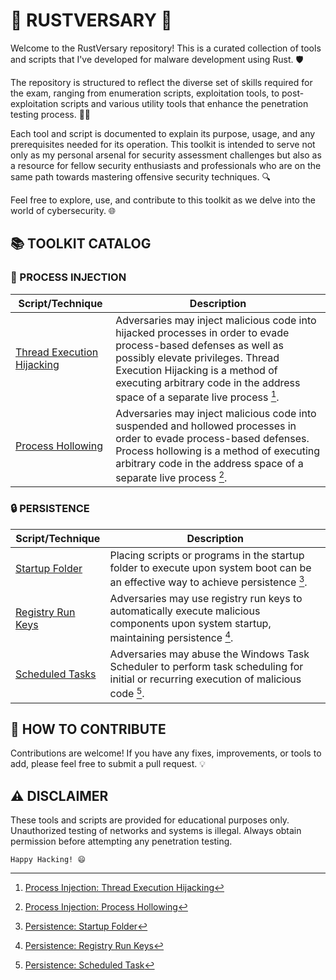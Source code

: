 # 🦀 RUSTVERSARY 🦀

Welcome to the RustVersary repository! This is a curated collection of tools and scripts that I've developed for malware development using Rust. 🛡️

The repository is structured to reflect the diverse set of skills required for the exam, ranging from enumeration scripts, exploitation tools, to post-exploitation scripts and various utility tools that enhance the penetration testing process. 🕵️‍♂️

Each tool and script is documented to explain its purpose, usage, and any prerequisites needed for its operation. This toolkit is intended to serve not only as my personal arsenal for security assessment challenges but also as a resource for fellow security enthusiasts and professionals who are on the same path towards mastering offensive security techniques. 🔍

Feel free to explore, use, and contribute to this toolkit as we delve into the world of cybersecurity. 🌐

## 📚 TOOLKIT CATALOG
### 💉 PROCESS INJECTION
| Script/Technique                                                                                                                             | Description                                                                                                                                                                                                                                        |
|----------------------------------------------------------------------------------------------------------------------------------------------|----------------------------------------------------------------------------------------------------------------------------------------------------------------------------------------------------------------------------------------------------|
| [Thread Execution Hijacking](https://github.com/Suredials/RUSTVERSARY/blob/main/PROCESS%20INJECTION/thread_execution_hijacking/src/main.rs) | Adversaries may inject malicious code into hijacked processes in order to evade process-based defenses as well as possibly elevate privileges. Thread Execution Hijacking is a method of executing arbitrary code in the address space of a separate live process [^1]. |
| [Process Hollowing](https://github.com/Suredials/RUSTVERSARY/blob/main/PROCESS%20INJECTION/process_hollowing/src/main.rs)                    | Adversaries may inject malicious code into suspended and hollowed processes in order to evade process-based defenses. Process hollowing is a method of executing arbitrary code in the address space of a separate live process [^2].                                   |
### 🔒 PERSISTENCE
| Script/Technique                                                                                     | Description                                                                                                                                                              |
|------------------------------------------------------------------------------------------------------|--------------------------------------------------------------------------------------------------------------------------------------------------------------------------|
| [Startup Folder](https://github.com/Suredials/RUSTVERSARY/blob/main/PERSISTENCE/startup_folder/src/main.rs) | Placing scripts or programs in the startup folder to execute upon system boot can be an effective way to achieve persistence [^3].                                         |
| [Registry Run Keys](https://github.com/Suredials/RUSTVERSARY/blob/main/PERSISTENCE/registry_run_keys/src/main.rs) | Adversaries may use registry run keys to automatically execute malicious components upon system startup, maintaining persistence [^4].                                      |
| [Scheduled Tasks](https://github.com/Suredials/RUSTVERSARY/blob/main/PERSISTENCE/scheduled_tasks/src/main.rs) | Adversaries may abuse the Windows Task Scheduler to perform task scheduling for initial or recurring execution of malicious code [^5].                                            |

## 🤝 HOW TO CONTRIBUTE
Contributions are welcome! If you have any fixes, improvements, or tools to add, please feel free to submit a pull request. 💡

## ⚠️ DISCLAIMER
These tools and scripts are provided for educational purposes only. Unauthorized testing of networks and systems is illegal. Always obtain permission before attempting any penetration testing.

` Happy Hacking! 😄 `

[^1]: [Process Injection: Thread Execution Hijacking](https://attack.mitre.org/techniques/T1055/003/)

[^2]: [Process Injection: Process Hollowing](https://attack.mitre.org/techniques/T1055/012/)

[^3]: [Persistence: Startup Folder]()

[^4]: [Persistence: Registry Run Keys]()

[^5]: [Persistence: Scheduled Task]()
 

